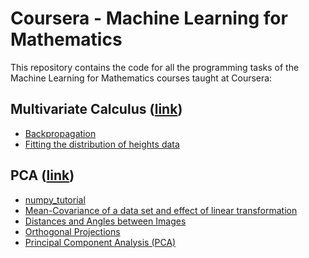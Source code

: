# Coursera - Machine Learning for Mathematics
This repository contains the code for all the programming tasks of the Machine Learning for Mathematics courses taught at Coursera:

## Multivariate Calculus ([link](https://www.coursera.org/learn/multivariate-calculus-machine-learning))

* [Backpropagation](Multivariate_Calculus/Backpropagation.ipynb)
* [Fitting the distribution of heights data](Multivariate_Calculus/Fitting+the+distribution+of+heights+data.ipynb)

## PCA ([link](https://www.coursera.org/learn/pca-machine-learning))

* [numpy_tutorial](PCA/numpy_tutorial.ipynb)
* [Mean-Covariance of a data set and effect of linear transformation](PCA/Mean-Covariance-of-a-data-set-and-effect-of-linear-transformation.ipynb)
* [Distances and Angles between Images](PCA/Distances-and-Angles-between-Images.ipynb)
* [Orthogonal Projections](PCA/Orthogonal-Projections.ipynb)
* [Principal Component Analysis (PCA)](PCA/Principal-Component-Analysis-(PCA).ipynb)

